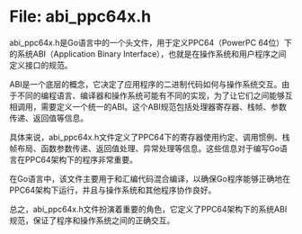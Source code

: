 # File: abi_ppc64x.h

abi_ppc64x.h是Go语言中的一个头文件，用于定义PPC64（PowerPC 64位）下的系统ABI（Application Binary Interface），也就是在操作系统和用户程序之间定义接口的规范。

ABI是一个底层的概念，它决定了应用程序的二进制代码如何与操作系统交互。由于不同的编程语言、编译器和操作系统可能有不同的实现，为了让它们之间能够互相调用，需要定义一个统一的ABI。这个ABI规范包括处理器寄存器、栈帧、参数传递、返回值等信息。

具体来说，abi_ppc64x.h文件定义了PPC64下的寄存器使用约定、调用惯例、栈帧布局、函数参数传递、返回值处理、异常处理等信息。这些信息对于编写Go语言在PPC64架构下的程序非常重要。

在Go语言中，该文件主要用于和汇编代码混合编译，以确保Go程序能够正确地在PPC64架构下运行，并且与操作系统和其他程序协作良好。

总之，abi_ppc64x.h文件扮演着重要的角色，它定义了PPC64架构下的系统ABI规范，保证了程序和操作系统之间的正确交互。

